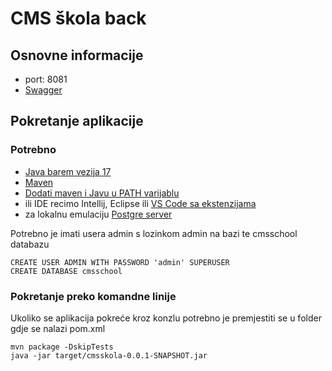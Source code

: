 # CMS škola back

## Osnovne informacije

 - port: 8081
 - [Swagger](http://localhost:8081/swagger-ui/)

## Pokretanje aplikacije

### Potrebno

 - [Java barem vezija 17](https://www.oracle.com/java/technologies/downloads/)
 - [Maven](https://maven.apache.org/download.cgi)
 - [Dodati maven i Javu u PATH varijablu](https://maven.apache.org/install.html)
 - ili IDE recimo Intellij, Eclipse ili [VS Code sa ekstenzijama](https://code.visualstudio.com/docs/java/java-spring-boot)
 - za lokalnu emulaciju [Postgre server](https://www.postgresql.org/download/)

Potrebno je imati usera admin s lozinkom admin na bazi te cmsschool databazu

`CREATE USER ADMIN WITH PASSWORD 'admin' SUPERUSER`  
`CREATE DATABASE cmsschool`

### Pokretanje preko komandne linije
 
 Ukoliko se aplikacija pokreće kroz konzlu potrebno je premjestiti se u folder gdje se nalazi pom.xml  

 `mvn package -DskipTests`  
 `java -jar target/cmsskola-0.0.1-SNAPSHOT.jar`


 